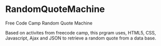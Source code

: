 # RandomQuoteMachine
Free Code Camp Random Quote Machine

 Based on activites from freecode camp, this prgram uses, HTML5, CSS, Javascript, Ajax and JSON to retrieve a random quote from a data base.
